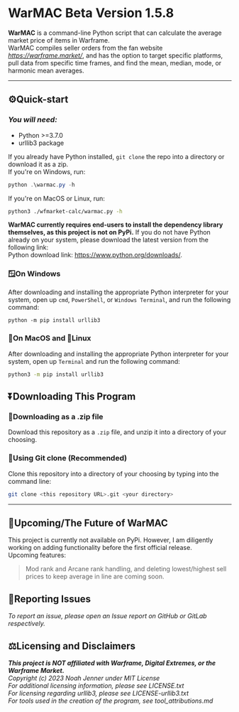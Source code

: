 
# **WarMAC Beta Version 1.5.8**

**WarMAC** is a command-line Python script that can calculate the average market price of items in Warframe.  
WarMAC compiles seller orders from the fan website *<https://warframe.market/>*, and has the option to target specific platforms, pull data from specific time frames, and find the mean, median, mode, or harmonic mean averages.  

***

## **⚙️Quick-start**  

### *You will need:*  

* Python >=3.7.0
* urllib3 package  

If you already have Python installed, `git clone` the repo into a directory or download it as a zip.  
If you're on Windows, run:  

```PowerShell
python .\warmac.py -h
```

If you're on MacOS or Linux, run:  

```bash
python3 ./wfmarket-calc/warmac.py -h
```

**WarMAC currently requires end-users to install the dependency library themselves, as this project is not on PyPi.**
If you do not have Python already on your system, please download the latest version from the following link:  
Python download link: <https://www.python.org/downloads/>.  

### 🪟On Windows  

After downloading and installing the appropriate Python interpreter for your system, open up `cmd`, `PowerShell`, or `Windows Terminal`, and run the following command:  

```ps
python -m pip install urllib3
```

### 🍎On MacOS and 🐧Linux  

After downloading and installing the appropriate Python interpreter for your system, open up `Terminal` and run the following command:  

```bash
python3 -m pip install urllib3
```

## **⏬Downloading This Program**  

### 🎒Downloading as a .zip file  

Download this repository as a `.zip` file, and unzip it into a directory of your choosing.  

### 🤖Using Git clone (Recommended)  

Clone this repository into a directory of your choosing by typing into the command line:  

```bash
git clone <this repository URL>.git <your directory>
```

***

## **🔮Upcoming/The Future of WarMAC**  

This project is currently not available on PyPi. However, I am diligently working on adding functionality before the first official release.  
Upcoming features:  
> Mod rank and Arcane rank handling, and deleting lowest/highest sell prices to keep average in line are coming soon.  

## **💽Reporting Issues**  

*To report an issue, please open an Issue report on GitHub or GitLab respectively.*  

## **⚖️Licensing and Disclaimers**  

***This project is NOT affiliated with Warframe, Digital Extremes, or the Warframe Market.***  
*Copyright (c) 2023 Noah Jenner under MIT License*  
*For additional licensing information, please see LICENSE.txt*  
*For licensing regarding urllib3, please see LICENSE-urllib3.txt*  
*For tools used in the creation of the program, see tool_attributions.md*  
